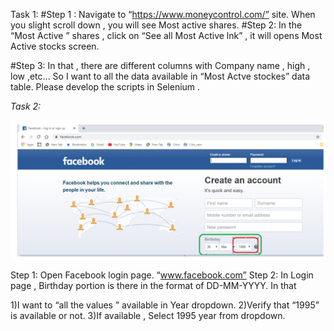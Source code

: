 Task 1:
#Step 1 : Navigate to “https://www.moneycontrol.com/” site. When you slight scroll down , you will see Most active shares.
#Step 2: In the “Most Active ” shares , click on “See all Most Active lnk” , it will opens Most Active stocks screen.
 
 #Step 3: In that , there are different columns with Company name , high , low ,etc... So I want to all the data available in “Most Actve stockes” data table.
Please develop the scripts in Selenium .


*Task 2:*

![alt text](https://github.com/akashgupta03/moneycontroalBDDFrameWork/blob/master/src/test/resources/image/Screenshot%202020-04-02%20at%201.09.41%20PM.png)


Step 1: Open Facebook login page. “www.facebook.com”
 Step 2: In Login page , Birthday portion is there in the format of DD-MM-YYYY. In that

1)I want to “all the values ” available in Year dropdown. 
2)Verify that “1995” is available or not.
3)If available , Select 1995 year from dropdown.

